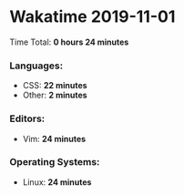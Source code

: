 # Wakatime 2019-11-01

Time Total: **0 hours 24 minutes**

### Languages:
- CSS: **22 minutes** 
- Other: **2 minutes** 

### Editors:
- Vim: **24 minutes** 

### Operating Systems:
- Linux: **24 minutes** 

